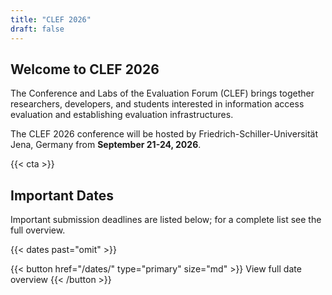 ```yaml
---
title: "CLEF 2026"
draft: false
---
```


## Welcome to CLEF 2026

The Conference and Labs of the Evaluation Forum (CLEF) brings together researchers, developers, and students interested in information access evaluation and establishing evaluation infrastructures.

The CLEF 2026 conference will be hosted by Friedrich-Schiller-Universität Jena, Germany from **September 21-24, 2026**.

{{< cta >}}

## Important Dates

Important submission deadlines are listed below; for a complete list see the full overview.

{{< dates past="omit" >}}

<div class="max-w-full flex flex-row gap-4 justify-center">
{{< button href="/dates/" type="primary" size="md" >}}
View full date overview
{{< /button >}}
</div>
